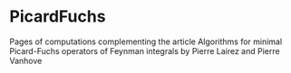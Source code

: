 # PicardFuchs
Pages of computations complementing the article
Algorithms for minimal Picard-Fuchs operators of Feynman integrals
by Pierre Lairez and Pierre Vanhove
